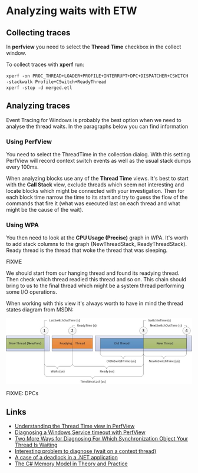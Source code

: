 
Analyzing waits with ETW
========================

Collecting traces
-----------------

In **perfview** you need to select the **Thread Time** checkbox in the collect window.

To collect traces with **xperf** run:

    xperf -on PROC_THREAD+LOADER+PROFILE+INTERRUPT+DPC+DISPATCHER+CSWITCH -stackwalk Profile+CSwitch+ReadyThread
    xperf -stop -d merged.etl

Analyzing traces
----------------

Event Tracing for Windows is probably the best option when we need to analyse the thread waits. In the paragraphs below you can find information

### Using PerfView

You need to select the ThreadTime in the collection dialog. With this setting PerfView will record context switch events as well as the usual stack dumps every 100ms.

When analyzing blocks use any of the **Thread Time** views. It's best to start with the **Call Stack** view, exclude threads which seem not interesting and locate blocks which might be connected with your investigation. Then for each block time narrow the time to its start and try to guess the flow of the commands that fire it (what was executed last on each thread and what might be the cause of the wait).

### Using WPA

You then need to look at the **CPU Usage (Precise)** graph in WPA. It's worth to add stack columns to the graph (NewThreadStack, ReadyThreadStack). Ready thread is the thread that woke the thread that was sleeping.

FIXME

We should start from our hanging thread and found its readying thread. Then check which thread readied this thread and so on. This chain should bring to us to the final thread which might be a system thread performing some I/O operations.

When working with this view it's always worth to have in mind the thread states diagram from MSDN:

![thread states](thread-states.jpg)


FIXME: DPCs

Links
-----

- [Understanding the Thread Time view in PerfView](https://lowleveldesign.wordpress.com/2015/10/01/understanding-the-thread-time-view-in-perfview/)
- [Diagnosing a Windows Service timeout with PerfView](https://lowleveldesign.wordpress.com/2015/09/01/diagnosing-windows-service-timeout-with-perfview/)
- [Two More Ways for Diagnosing For Which Synchronization Object Your Thread Is Waiting](http://blogs.microsoft.co.il/blogs/sasha/archive/2013/04/24/two-more-ways-for-diagnosing-for-which-synchronization-object-your-thread-is-waiting.aspx?utm_source=feedburner&utm_medium=feed&utm_campaign=Feed%3A+sashag+%28All+Your+Base+Are+Belong+To+Us%29)
- [Interesting problem to diagnose (wait on a context thread)](http://blog.stephencleary.com/2012/07/dont-block-on-async-code.html?m=1)
- [A case of a deadlock in a .NET application](https://lowleveldesign.wordpress.com/2015/04/30/a-case-of-a-deadlock-in-a-net-application/)
- [The C# Memory Model in Theory and Practice](http://msdn.microsoft.com/en-us/magazine/jj863136.aspx)
